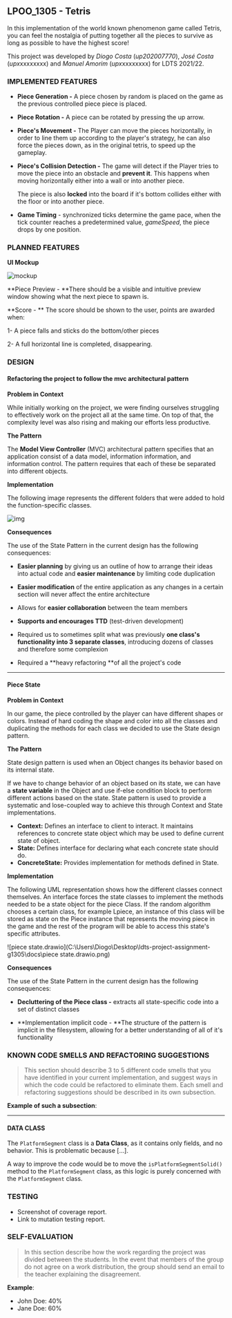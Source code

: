 ## LPOO_1305 - Tetris

In this implementation of the world known phenomenon game called Tetris, you can feel the nostalgia of putting together all the pieces to survive as long as possible to have the highest score!

This project was developed by *Diogo Costa* (*up202007770*),  *José Costa* (*upx*xxxxxxxx) and *Manuel Amorim* (*upx*xxxxxxxx) for LDTS 2021/22.



### IMPLEMENTED FEATURES

- **Piece Generation -** A piece chosen by random is placed on the game as the previous controlled piece piece is placed.

- **Piece Rotation -** A piece can be rotated by pressing the up arrow.

- **Piece's Movement -** The Player can move the pieces horizontally, in order to line them up according to the player's strategy, he can also force the pieces down, as in the original tetris, to speed up the gameplay.

- **Piece's Collision Detection -** The game will detect if the Player tries to move the piece into an obstacle and **prevent it**. This happens when moving horizontally either into a wall or into another piece. 

  The piece is also **locked** into the board if it's bottom collides either with the floor or into another piece.

- **Game Timing** - synchronized ticks determine the game pace, when the tick counter reaches a predetermined value, *gameSpeed*, the piece drops by one position.

  

### PLANNED FEATURES

**UI Mockup**

![mockup](C:\Users\Diogo\Desktop\ldts-project-assignment-g1305\docs\mockup.png)

**Piece Preview - **There should be a visible and intuitive preview window showing what the next piece to spawn is.

**Score - ** The score should be shown to the user, points are awarded when:

1- A piece falls and sticks do the bottom/other pieces

2- A full horizontal line is completed, disappearing.



### DESIGN

#### Refactoring the project to follow the mvc architectural pattern

**Problem in Context**

While initially working on the project, we were finding ourselves struggling to effectively work on the project   all at the same time. On top of that, the complexity level was also rising and making our efforts less productive.

**The Pattern**

The **Model View Controller** (MVC) architectural pattern specifies that an application consist of a data model, information information, and information control. The pattern requires that each of these be separated into different objects.

**Implementation**

The following image represents the different folders that were added to hold the function-specific classes.

![img](https://web.fe.up.pt/~arestivo/presentation/assets/patterns/mvc.svg)

**Consequences**

The use of the State Pattern in the current design has the following consequences:

- **Easier planning** by giving us an outline of how to arrange their ideas into actual code and **easier maintenance** by limiting code duplication
- **Easier modification** of the entire application as any changes in a certain section will never affect the entire architecture
- Allows for **easier collaboration** between the team members
- **Supports and encourages TTD** (test-driven development)
- Required us to sometimes split what was previously **one class's functionality into 3 separate classes**, introducing dozens of classes and therefore some complexion

- Required a **heavy refactoring **of all the project's code

------

#### Piece State

**Problem in Context**

In our game, the piece controlled by the player can have different shapes or colors. Instead of hard coding the shape and color into all the classes and duplicating the methods for each class we decided to use the State design pattern.

**The Pattern**

State design pattern is used when an Object changes its behavior based on its internal state.

If we have to change behavior of an object based on its state, we can have a **state variable** in the Object and use if-else condition block to perform different actions based on the state. State pattern is used to provide a systematic and lose-coupled way to achieve this through Context and State implementations.

- **Context:** Defines an interface to client to interact. It maintains references to concrete state object which may be used to define current state of object.
- **State:** Defines interface for declaring what each concrete state should do.
- **ConcreteState:** Provides implementation for methods defined in State.

**Implementation**

The following UML representation shows how the different classes connect themselves. An interface forces the state classes to implement the methods needed to be a state object for the piece Class. If the random algorithm chooses a certain class, for example Lpiece, an instance of this class will be stored as state on the Piece instance that represents the moving piece in the game and the rest of the program will be able to access this state's specific attributes.

![piece state.drawio](C:\Users\Diogo\Desktop\ldts-project-assignment-g1305\docs\piece state.drawio.png)



**Consequences**

The use of the State Pattern in the current design has the following consequences:

- **Decluttering of the Piece class -**  extracts all state-specific code into a set of distinct classes

- **Implementation implicit code - **The structure of the pattern is implicit in the filesystem, allowing for a better understanding of all of it's functionality

  

### KNOWN CODE SMELLS AND REFACTORING SUGGESTIONS

> This section should describe 3 to 5 different code smells that you have identified in your current implementation, and suggest ways in which the code could be refactored to eliminate them. Each smell and refactoring suggestions should be described in its own subsection.

**Example of such a subsection**:

------

#### DATA CLASS

The `PlatformSegment` class is a **Data Class**, as it contains only fields, and no behavior. This is problematic because […].

A way to improve the code would be to move the `isPlatformSegmentSolid()` method to the `PlatformSegment` class, as this logic is purely concerned with the `PlatformSegment` class.

### TESTING

- Screenshot of coverage report.
- Link to mutation testing report.

### SELF-EVALUATION

> In this section describe how the work regarding the project was divided between the students. In the event that members of the group do not agree on a work distribution, the group should send an email to the teacher explaining the disagreement.

**Example**:

- John Doe: 40%
- Jane Doe: 60%